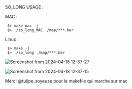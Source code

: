 SO_LONG USAGE :

MAC :
     
     $> make mac -j
     $> ./so_long_MAC ./map/***.ber


Linux :
     
     $> make -j     
     $> ./so_long ./map/***.ber

![Screenshot from 2024-04-18 12-37-27](https://github.com/rabouzia/42-tc-so_long/assets/54402804/a42c87b8-50c5-4ce9-9d01-aa573963c62c)


![Screenshot from 2024-04-18 12-37-15](https://github.com/rabouzia/42-tc-so_long/assets/54402804/10832542-93e7-4c40-aafa-7d4175a5ccd8)

Merci @tulipe_soyeuse pour le makefile qui marche sur mac
